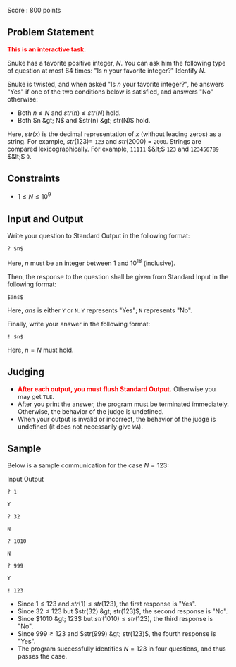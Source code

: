 Score : $800$ points

## Problem Statement

<font color="red">**This is an interactive task.**</font>

Snuke has a favorite positive integer, $N$. You can ask him the following type of question at most $64$ times: "Is $n$ your favorite integer?" Identify $N$.

Snuke is twisted, and when asked "Is $n$ your favorite integer?", he answers "Yes" if one of the two conditions below is satisfied, and answers "No" otherwise:

- Both $n \leq N$ and $str(n) \leq str(N)$ hold.
- Both $n &gt; N$ and $str(n) &gt; str(N)$ hold.

Here, $str(x)$ is the decimal representation of $x$ (without leading zeros) as a string. For example, $str(123) =$ `123` and $str(2000)$ = `2000`.
Strings are compared lexicographically. For example, `11111` $&lt;$ `123` and `123456789` $&lt;$ `9`.

## Constraints

- $1 \leq N \leq 10^{9}$

## Input and Output

Write your question to Standard Output in the following format:

```plain
? $n$
```

Here, $n$ must be an integer between $1$ and $10^{18}$ (inclusive).

Then, the response to the question shall be given from Standard Input in the following format:

```plain
$ans$
```

Here, $ans$ is either `Y` or `N`. `Y` represents "Yes"; `N` represents "No".

Finally, write your answer in the following format:

```plain
! $n$
```

Here, $n=N$ must hold.

## Judging

- <font color="red">**After each output, you must flush Standard Output.**</font> Otherwise you may get `TLE`.
- After you print the answer, the program must be terminated immediately. Otherwise, the behavior of the judge is undefined.
- When your output is invalid or incorrect, the behavior of the judge is undefined (it does not necessarily give `WA`).

## Sample

Below is a sample communication for the case $N=123$:

Input
Output

`? 1`

`Y`

`? 32`

`N`

`? 1010`

`N`

`? 999`

`Y`

`! 123`

- Since $1 \leq 123$ and $str(1) \leq str(123)$, the first response is "Yes".
- Since $32 \leq 123$ but $str(32) &gt; str(123)$, the second response is "No".
- Since $1010 &gt; 123$ but $str(1010) \leq str(123)$, the third response is "No".
- Since $999 \geq 123$ and $str(999) &gt; str(123)$, the fourth response is "Yes".
- The program successfully identifies $N=123$ in four questions, and thus passes the case.